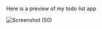 Here is a preview of my todo list app 


![Screenshot (50)](https://github.com/ranjithkumar5807/Todo-List/assets/134768589/a02f5dd0-603e-4c8c-9fee-2c4e229f0907)
